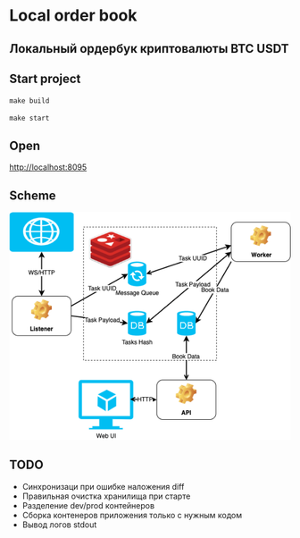 # Local order book

## Локальный ордербук криптовалюты BTC USDT

## Start project

`make build`

`make start`

## Open

[http://localhost:8095](http://localhost:8095)

## Scheme

![scheme][scheme_img]

## TODO

* Синхронизаци при ошибке наложения diff
* Правильная очистка хранилища при старте
* Разделение dev/prod контейнеров
* Сборка контенеров приложения только с нужным кодом
* Вывод логов stdout

[scheme_img]: ./docs/order_book.png
